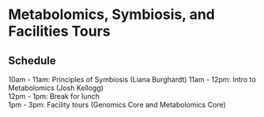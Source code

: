 # Metabolomics, Symbiosis, and Facilities Tours

## Schedule
 10am - 11am: Principles of Symbiosis (Liana Burghardt)
 11am - 12pm: Intro to Metabolomics (Josh Kellogg)   
 12pm - 1pm: Break for lunch  
 1pm - 3pm: Facility tours (Genomics Core and Metabolomics Core)  
 
